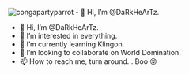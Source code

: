 ![congapartyparrot](https://github.com/user-attachments/assets/13daacb1-fa05-49df-b744-6042c0a10d26) - 👋 Hi, I’m @DaRkHeArTz.
- 👋 Hi, I’m @DaRkHeArTz. 
- 👀 I’m interested in everything. 
- 🌱 I’m currently learning Klingon. 
- 💞️ I’m looking to collaborate on World Domination. 
- 📫 How to reach me, turn around... Boo 😜

<!---
DaRkZ2012/DaRkZ2012 is a ✨ special ✨ repository because its `README.md` (this file) appears on your GitHub profile.
You can click the Preview link to take a look at your changes.
--->
